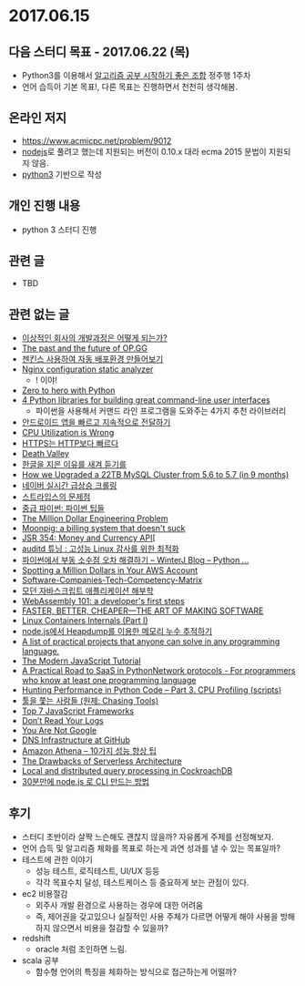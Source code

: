 # 2017.06.15

## 다음 스터디 목표 - 2017.06.22 (목)

* Python3를 이용해서 [알고리즘 공부 시작하기 좋은 조합](http://gooddaytocode.blogspot.kr/2016/03/blog-post.html) 정주행 1주차
* 언어 습득이 기본 목표!, 다른 목표는 진행하면서 천천히 생각해봄.

## 온라인 저지

* https://www.acmicpc.net/problem/9012
* [nodejs](../CodingDojo/acmicpc.9012.괄호.js)로 풀려고 했는데 지원되는 버전이 0.10.x 대라 ecma 2015 문법이 지원되지 않음.
* [python3](../CodingDojo/acmicpc.9012.괄호.py) 기반으로 작성

## 개인 진행 내용

* python 3 스터디 진행

## 관련 글

* TBD

## 관련 없는 글

* [이상적인 회사의 개발과정은 어떻게 되는가?](https://docs.com/user364580/9993/haneum-opensource)
* [The past and the future of OP.GG](http://log.op.gg/the-past-and-the-future-of-op-gg/)
* [젠킨스 사용하여 자동 배포환경 만들어보기](http://kingbbode.tistory.com/35)
* [Nginx configuration static analyzer](https://github.com/yandex/gixy)
  * ! 이야!
* [Zero to hero with Python](https://www.youtube.com/watch?v=zh9NgGf3cxU&index=15&list=PL1Z_7yg6Pa3CURAEFLwzXRYrhGcQskRhY)
* [4 Python libraries for building great command-line user interfaces](https://opensource.com/article/17/5/4-practical-python-libraries)
  * 파이썬을 사용해서 커맨드 라인 프로그램을 도와주는 4가지 추천 라이브러리
* [안드로이드 앱을 빠르고 지속적으로 전달하기](https://news.realm.io/kr/news/continuous-delivery-for-android/)
* [CPU Utilization is Wrong](http://www.brendangregg.com/blog/2017-05-09/cpu-utilization-is-wrong.html)
* [HTTPS는 HTTP보다 빠르다](https://b.ssut.me/https-is-faster-than-http/)
* [Death Valley](http://lqez.github.io/blog/death-valley.html)
* [한글을 지은 이유를 새겨 듣기를](http://news.joins.com/article/21547390)
* [How we Upgraded a 22TB MySQL Cluster from 5.6 to 5.7 (in 9 months)](https://thoughts.t37.net/how-we-upgraded-a-22tb-mysql-cluster-from-5-6-to-5-7-in-9-months-cc41b391895d)
* [네이버 실시간 급상승 크롤링](http://nbviewer.jupyter.org/urls/financedata.github.io/posts/naver_realtime_search_crawling.ipynb)
* [스트라입스의 문제점](http://soob.me/%EC%8A%A4%ED%8A%B8%EB%9D%BC%EC%9E%85%EC%8A%A4%EC%9D%98-%EB%AC%B8%EC%A0%9C%EC%A0%90/)
* [중급 파이썬: 파이썬 팁들](https://ddanggle.gitbooks.io/interpy-kr/content/)
* [The Million Dollar Engineering Problem](https://segment.com/blog/the-million-dollar-eng-problem/)
* [Moonpig: a billing system that doesn't suck](http://blog.plover.com/prog/Moonpig.html)
* [JSR 354: Money and Currency API](https://jcp.org/en/jsr/detail?id=354)[
* [auditd 튜닝 : 고성능 Linux 감사를 위한 최적화](http://blog.plura.io/?p=6641)
* [파이썬에서 부동 소수점 오차 해결하기 – WinterJ Blog – Python ...](https://winterj.me/Floating-Point/)
* [Spotting a Million Dollars in Your AWS Account](https://segment.com/blog/spotting-a-million-dollars-in-your-aws-account/)
* [Software-Companies-Tech-Competency-Matrix](https://docs.google.com/spreadsheets/d/1uDx5RG8k7Oxl6REGPgZIG-qqCNfn3E8WwczPPyoWvSA/edit?usp=sharing)
* [모던 자바스크립트 애플리케이션 해부학](https://github.com/nhnent/fe.javascript/wiki/May-22---May-26,-2017)
* [WebAssembly 101: a developer's first steps](http://blog.openbloc.fr/webassembly-first-steps/)
* [FASTER, BETTER, CHEAPER—THE ART OF MAKING SOFTWARE](http://jrsinclair.com/articles/2017/faster-better-cheaper-art-of-making-software/)
* [Linux Containers Internals (Part I)](http://rabbitstack.github.io/operating%20systems/linux-containers-internals-part-i/)
* [node.js에서 Heapdump를 이용한 메모리 누수 추적하기](http://bcho.tistory.com/1097)
* [A list of practical projects that anyone can solve in any programming language.](https://github.com/karan/Projects)
* [The Modern JavaScript Tutorial](http://javascript.info/)
* [A Practical Road to SaaS in Python](https://www.infoq.com/presentations/saas-python)[Network protocols - For programmers who know at least one programming language](https://www.destroyallsoftware.com/compendium/network-protocols?share_key=97d3ba4c24d21147)
* [Hunting Performance in Python Code – Part 3. CPU Profiling (scripts)](https://pythonfiles.wordpress.com/)
* [툴을 쫓는 사람들 (원제: Chasing Tools)](http://hjun.me/chasing-tools/)
* [Top 7 JavaScript Frameworks](https://hackernoon.com/top-7-javascript-frameworks-c8db6b85f1d0)
* [Don’t Read Your Logs](https://medium.com/@chimeracoder/dont-read-your-logs-13586c790202)
* [You Are Not Google](https://blog.bradfieldcs.com/you-are-not-google-84912cf44afb)
* [DNS Infrastructure at GitHub](https://githubengineering.com/dns-infrastructure-at-github/)
* [Amazon Athena – 10가지 성능 향상 팁](https://aws.amazon.com/ko/blogs/korea/top-10-performance-tuning-tips-for-amazon-athena/)
* [The Drawbacks of Serverless Architecture](https://dzone.com/articles/the-drawbacks-of-serverless-architecture)
* [Local and distributed query processing in CockroachDB](https://www.cockroachlabs.com/blog/local-and-distributed-processing-in-cockroachdb/#)
* [30분만에 node.js 로 CLI 만드는 방법](http://programmingsummaries.tistory.com/400)

## 후기

* 스터디 초반이라 살짝 느슨해도 괜찮지 않을까? 자유롭게 주제를 선정해보자.
* 언어 습득 및 알고리즘 체화를 목표로 하는게 과연 성과를 낼 수 있는 목표일까?
* 테스트에 관한 이야기
  * 성능 테스트, 로직테스트, UI/UX 등등
  * 각각 목표수치 달성, 테스트케이스 등 중요하게 보는 관점이 있다.
* ec2 비용절감
  * 외주사 개발 환경으로 사용하는 경우에 대한 어려움
  * 즉, 제어권을 갖고있으나 실질적인 사용 주체가 다르면 어떻게 해야 사용을 방해하지 않으면서 비용을 절감할 수 있을까?
* redshift
  * oracle 처럼 조인하면 느림.
* scala 공부
  * 함수형 언어의 특징을 체화하는 방식으로 접근하는게 어떨까?

